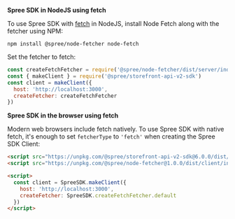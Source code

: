 **Spree SDK in NodeJS using fetch**

To use Spree SDK with [fetch](https://developer.mozilla.org/en-US/docs/Web/API/Fetch_API) in NodeJS, install Node Fetch along with the fetcher using NPM:

```
npm install @spree/node-fetcher node-fetch
```

Set the fetcher to fetch:

```js
const createFetchFetcher = require('@spree/node-fetcher/dist/server/index').default
const { makeClient } = require('@spree/storefront-api-v2-sdk')
const client = makeClient({
  host: 'http://localhost:3000',
  createFetcher: createFetchFetcher
})
```

**Spree SDK in the browser using fetch**

Modern web browsers include fetch natively. To use Spree SDK with native fetch, it's enough to set `fetcherType` to `'fetch'` when creating the Spree SDK Client:

```html
<script src="https://unpkg.com/@spree/storefront-api-v2-sdk@6.0.0/dist/client/index.js"></script>
<script src="https://unpkg.com/@spree/node-fetcher@1.0.0/dist/client/index.js"></script>

<script>
  const client = SpreeSDK.makeClient({
    host: 'http://localhost:3000',
    createFetcher: SpreeSDK.createFetchFetcher.default
  })
</script>
```